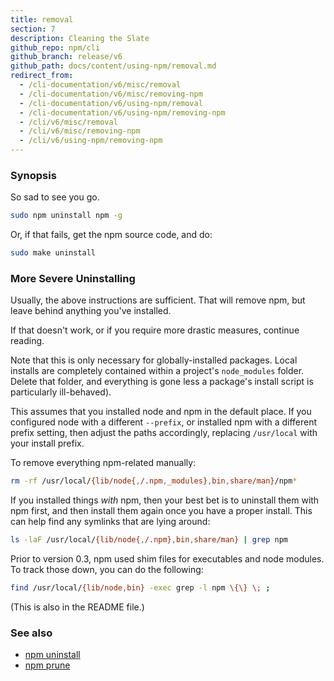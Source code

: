 ```yaml
---
title: removal
section: 7
description: Cleaning the Slate
github_repo: npm/cli
github_branch: release/v6
github_path: docs/content/using-npm/removal.md
redirect_from:
  - /cli-documentation/v6/misc/removal
  - /cli-documentation/v6/misc/removing-npm
  - /cli-documentation/v6/using-npm/removal
  - /cli-documentation/v6/using-npm/removing-npm
  - /cli/v6/misc/removal
  - /cli/v6/misc/removing-npm
  - /cli/v6/using-npm/removing-npm
---
```


### Synopsis

So sad to see you go.

```bash
sudo npm uninstall npm -g
```

Or, if that fails, get the npm source code, and do:

```bash
sudo make uninstall
```

### More Severe Uninstalling

Usually, the above instructions are sufficient.  That will remove
npm, but leave behind anything you've installed.

If that doesn't work, or if you require more drastic measures,
continue reading.

Note that this is only necessary for globally-installed packages.  Local
installs are completely contained within a project's `node_modules`
folder.  Delete that folder, and everything is gone less a package's
install script is particularly ill-behaved).

This assumes that you installed node and npm in the default place.  If
you configured node with a different `--prefix`, or installed npm with a
different prefix setting, then adjust the paths accordingly, replacing
`/usr/local` with your install prefix.

To remove everything npm-related manually:

```bash
rm -rf /usr/local/{lib/node{,/.npm,_modules},bin,share/man}/npm*
```

If you installed things *with* npm, then your best bet is to uninstall
them with npm first, and then install them again once you have a
proper install.  This can help find any symlinks that are lying
around:

```bash
ls -laF /usr/local/{lib/node{,/.npm},bin,share/man} | grep npm
```

Prior to version 0.3, npm used shim files for executables and node
modules.  To track those down, you can do the following:

```bash
find /usr/local/{lib/node,bin} -exec grep -l npm \{\} \; ;
```

(This is also in the README file.)

### See also

* [npm uninstall](/cli/v6/commands/npm-uninstall)
* [npm prune](/cli/v6/commands/npm-prune)
